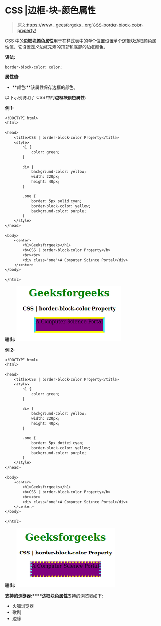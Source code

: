 # CSS |边框-块-颜色属性

> 原文:[https://www . geesforgeks . org/CSS-border-block-color-property/](https://www.geeksforgeeks.org/css-border-block-color-property/)

CSS 中的**边框块颜色属性**用于在样式表中的单个位置设置单个逻辑块边框颜色属性值。它设置定义边框元素的顶部和底部的边框颜色。

**语法:**

```
border-block-color: color;
```

**属性值:**

*   **颜色:**该属性保存边框的颜色。

以下示例说明了 CSS 中的**边框块颜色属性**:

**例 1:**

```
<!DOCTYPE html>
<html>

<head>
    <title>CSS | border-block-color Property</title>
    <style>
        h1 {
            color: green;
        }

        div {
            background-color: yellow;
            width: 220px;
            height: 40px;
        }

        .one {
            border: 5px solid cyan;
            border-block-color: yellow;
            background-color: purple;
        }
    </style>
</head>

<body>
    <center>
        <h1>Geeksforgeeks</h1>
        <b>CSS | border-block-color Property</b>
        <br><br>
        <div class="one">A Computer Science Portal</div>
    </center>
</body>

</html>                    
```

**输出:**
![](img/be60b08ccfe61c7e82a8a3786defcc83.png)

**例 2:**

```
<!DOCTYPE html>
<html>

<head>
    <title>CSS | border-block-color Property</title>
    <style>
        h1 {
            color: green;
        }

        div {
            background-color: yellow;
            width: 220px;
            height: 40px;
        }

        .one {
            border: 5px dotted cyan;
            border-block-color: yellow;
            background-color: purple;
        }
    </style>
</head>

<body>
    <center>
        <h1>Geeksforgeeks</h1>
        <b>CSS | border-block-color Property</b>
        <br><br>
        <div class="one">A Computer Science Portal</div>
    </center>
</body>

</html>                    
```

**输出:**
![](img/6315340e077913728f6c996f66fe8ff2.png)

**支持的浏览器:****边框块色属性**支持的浏览器如下:

*   火狐浏览器
*   歌剧
*   边缘